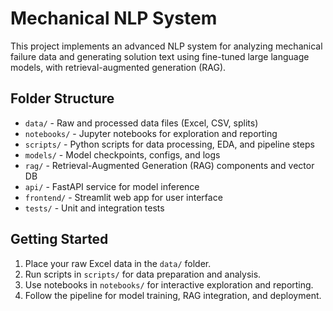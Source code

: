 # Mechanical NLP System

This project implements an advanced NLP system for analyzing mechanical failure data and generating solution text using fine-tuned large language models, with retrieval-augmented generation (RAG).

## Folder Structure

- `data/` - Raw and processed data files (Excel, CSV, splits)
- `notebooks/` - Jupyter notebooks for exploration and reporting
- `scripts/` - Python scripts for data processing, EDA, and pipeline steps
- `models/` - Model checkpoints, configs, and logs
- `rag/` - Retrieval-Augmented Generation (RAG) components and vector DB
- `api/` - FastAPI service for model inference
- `frontend/` - Streamlit web app for user interface
- `tests/` - Unit and integration tests

## Getting Started

1. Place your raw Excel data in the `data/` folder.
2. Run scripts in `scripts/` for data preparation and analysis.
3. Use notebooks in `notebooks/` for interactive exploration and reporting.
4. Follow the pipeline for model training, RAG integration, and deployment. 